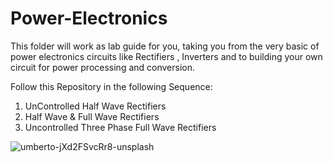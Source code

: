 # Power-Electronics
This folder will work as lab guide for you, taking you from the very basic of power electronics circuits like Rectifiers , Inverters and to building your own circuit for power processing and conversion.

Follow this Repository in the following Sequence: 
1. UnControlled Half Wave Rectifiers
2. Half Wave & Full Wave Rectifiers
3. Uncontrolled Three Phase Full Wave Rectifiers

![umberto-jXd2FSvcRr8-unsplash](https://user-images.githubusercontent.com/80267029/192086769-eccaa521-fcdb-4fa0-9cef-4d7a4d5ad34d.jpg)
